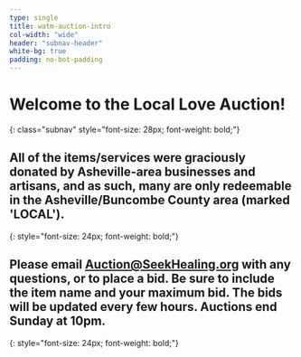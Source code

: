 ```yaml
---
type: single
title: watm-auction-intro
col-width: "wide"
header: "subnav-header"
white-bg: true
padding: no-bot-padding
---
```


# Welcome to the <span class="emphasized-header">Local Love Auction!</span>
{: class="subnav" style="font-size: 28px; font-weight: bold;"}

## All of the items/services were graciously donated by Asheville-area businesses and artisans, and as such, many are only redeemable in the Asheville/Buncombe County area (marked 'LOCAL').
{: style="font-size: 24px; font-weight: bold;"}

## Please email [Auction@SeekHealing.org](mailto:auction@seekhealing.org) with any questions, or to place a bid. Be sure to include the item name and your maximum bid. The bids will be updated every few hours. Auctions end Sunday at 10pm.
{: style="font-size: 24px; font-weight: bold;"}
